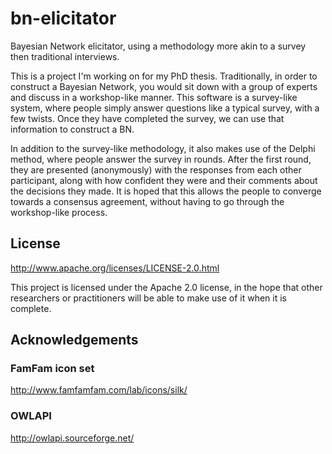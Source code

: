 # bn-elicitator #

Bayesian Network elicitator, using a methodology more akin to a survey then traditional interviews.

This is a project I'm working on for my PhD thesis. Traditionally, in order to construct a Bayesian Network, you would sit down with a group of experts and discuss in a workshop-like manner. This software is a survey-like system, where people simply answer questions like a typical survey, with a few twists. Once they have completed the survey, we can use that information to construct a BN.

In addition to the survey-like methodology, it also makes use of the Delphi method, where people answer the survey in rounds. 
After the first round, they are presented (anonymously) with the responses from each other participant, along with how confident they were and their comments about the decisions they made. 
It is hoped that this allows the people to converge towards a consensus agreement, without having to go through the workshop-like process.


## License ##

http://www.apache.org/licenses/LICENSE-2.0.html

This project is licensed under the Apache 2.0 license, in the hope that other researchers or practitioners will be able to make use of it when it is complete.


## Acknowledgements ##

### FamFam icon set ###

http://www.famfamfam.com/lab/icons/silk/

### OWLAPI ###

http://owlapi.sourceforge.net/
